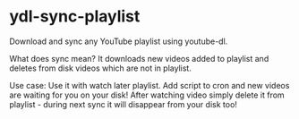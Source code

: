# ydl-sync-playlist

Download and sync any YouTube playlist using youtube-dl.

What does sync mean? It downloads new videos added to playlist and deletes from disk videos which are not in playlist.

Use case:
Use it with watch later playlist. Add script to cron and new videos are waiting for you on your disk! After watching video simply delete it from playlist - during next sync it will disappear from your disk too!
